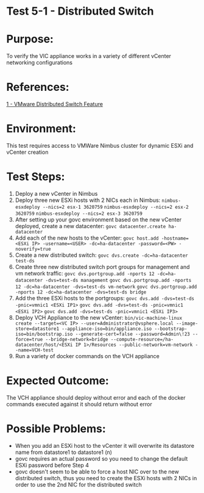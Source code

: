 Test 5-1 - Distributed Switch
=======

# Purpose:
To verify the VIC appliance works in a variety of different vCenter networking configurations

# References:
[1 - VMware Distributed Switch Feature](https://www.vmware.com/products/vsphere/features/distributed-switch.html)

# Environment:
This test requires access to VMWare Nimbus cluster for dynamic ESXi and vCenter creation

# Test Steps:
1. Deploy a new vCenter in Nimbus
2. Deploy three new ESXi hosts with 2 NICs each in Nimbus:
```nimbus-esxdeploy --nics=2 esx-1 3620759```
```nimbus-esxdeploy --nics=2 esx-2 3620759```
```nimbus-esxdeploy --nics=2 esx-3 3620759```
3. After setting up your govc environment based on the new vCenter deployed, create a new datacenter:
```govc datacenter.create ha-datacenter```
4. Add each of the new hosts to the vCenter:
```govc host.add -hostname=<ESXi IP> -username=<USER> -dc=ha-datacenter -password=<PW> -noverify=true```
5. Create a new distributed switch:
```govc dvs.create -dc=ha-datacenter test-ds```
6. Create three new distributed switch port groups for management and vm network traffic:
```govc dvs.portgroup.add -nports 12 -dc=ha-datacenter -dvs=test-ds management```
```govc dvs.portgroup.add -nports 12 -dc=ha-datacenter -dvs=test-ds vm-network```
```govc dvs.portgroup.add -nports 12 -dc=ha-datacenter -dvs=test-ds bridge```
7. Add the three ESXi hosts to the portgroups:
```govc dvs.add -dvs=test-ds -pnic=vmnic1 <ESXi IP1>```
```govc dvs.add -dvs=test-ds -pnic=vmnic1 <ESXi IP2>```
```govc dvs.add -dvs=test-ds -pnic=vmnic1 <ESXi IP3>```
8. Deploy VCH Appliance to the new vCenter:
```bin/vic-machine-linux create --target=<VC IP> --user=Administrator@vsphere.local --image-store=datastore1 --appliance-iso=bin/appliance.iso --bootstrap-iso=bin/bootstrap.iso --generate-cert=false --password=Admin\!23 --force=true --bridge-network=bridge --compute-resource=/ha-datacenter/host/<ESXi IP 1>/Resources --public-network=vm-network --name=VCH-test```
9. Run a variety of docker commands on the VCH appliance

# Expected Outcome:
The VCH appliance should deploy without error and each of the docker commands executed against it should return without error

# Possible Problems:
* When you add an ESXi host to the vCenter it will overwrite its datastore name from datastore1 to datastore1 (n)
* govc requires an actual password so you need to change the default ESXi password before Step 4
* govc doesn't seem to be able to force a host NIC over to the new distributed switch, thus you need to create the ESXi hosts with 2 NICs in order to use the 2nd NIC for the distributed switch
